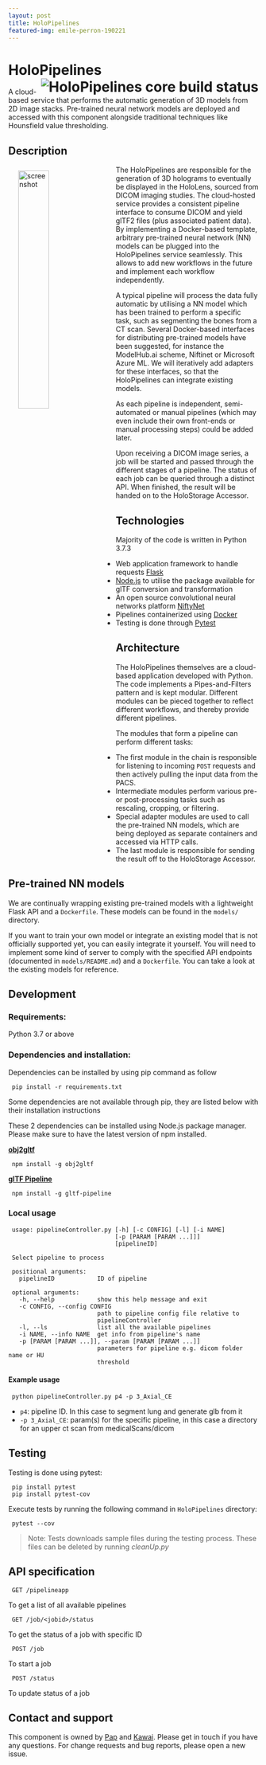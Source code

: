 ```yaml
---
layout: post
title: HoloPipelines
featured-img: emile-perron-190221
---
```


# HoloPipelines <a href="https://dev.azure.com/MSGOSHHOLO/HoloRepository/_build/latest?definitionId=1&branchName=dev"><img src="https://dev.azure.com/MSGOSHHOLO/HoloRepository/_apis/build/status/HoloRepository-Core?branchName=dev&jobName=HoloPipelines%20-%20Core" alt="HoloPipelines core build status" align="right" /></a>

A cloud-based service that performs the automatic generation of 3D models from 2D image stacks. Pre-trained neural network models are deployed and accessed with this component alongside traditional techniques like Hounsfield value thresholding.

## Description

<img src="https://user-images.githubusercontent.com/11090412/62010807-49d5b180-b167-11e9-9ff5-cd221e94b265.png" alt="screenshot" width="35%" align="left" hspace="20" vspace="10"/>
The HoloPipelines are responsible for the generation of 3D holograms to eventually be displayed in the HoloLens, sourced from DICOM imaging studies. The cloud-hosted service provides a consistent pipeline interface to consume DICOM and yield glTF2 files (plus associated patient data). By implementing a Docker-based template, arbitrary pre-trained neural network (NN) models can be plugged into the HoloPipelines service seamlessly. This allows to add new workflows in the future and implement each workflow independently.

A typical pipeline will process the data fully automatic by utilising a NN model which has been trained to perform a specific task, such as segmenting the bones from a CT scan. Several Docker-based interfaces for distributing pre-trained models have been suggested, for instance the ModelHub.ai scheme, Niftinet or Microsoft Azure ML. We will iteratively add adapters for these interfaces, so that the HoloPipelines can integrate existing models.

As each pipeline is independent, semi-automated or manual pipelines (which may even include their own front-ends or manual processing steps) could be added later.

Upon receiving a DICOM image series, a job will be started and passed through the different stages of a pipeline. The status of each job can be queried through a distinct API. When finished, the result will be handed on to the HoloStorage Accessor.

## Technologies

Majority of the code is written in Python 3.7.3

- Web application framework to handle requests [Flask](https://github.com/pallets/flask)
- [Node.js](https://nodejs.org/en/) to utilise the package available for glTF conversion and transformation
- An open source convolutional neural networks platform [NiftyNet](https://niftynet.io)
- Pipelines containerized using [Docker](https://www.docker.com)
- Testing is done through [Pytest](https://github.com/pytest-dev/pytest)

## Architecture

The HoloPipelines themselves are a cloud-based application developed with Python. The code implements a Pipes-and-Filters pattern and is kept modular. Different modules can be pieced together to reflect different workflows, and thereby provide different pipelines.

The modules that form a pipeline can perform different tasks:

- The first module in the chain is responsible for listening to incoming `POST` requests and then actively pulling the input data from the PACS.
- Intermediate modules perform various pre- or post-processing tasks such as rescaling, cropping, or filtering.
- Special adapter modules are used to call the pre-trained NN models, which are being deployed as separate containers and accessed via HTTP calls.
- The last module is responsible for sending the result off to the HoloStorage Accessor.

## Pre-trained NN models

We are continually wrapping existing pre-trained models with a lightweight Flask API and a `Dockerfile`. These models can be found in the `models/` directory.

If you want to train your own model or integrate an existing model that is not officially supported yet, you can easily integrate it yourself. You will need to implement some kind of server to comply with the specified API endpoints (documented in `models/README.md`) and a `Dockerfile`. You can take a look at the existing models for reference.

## Development

### Requirements:

Python 3.7 or above

### Dependencies and installation:

Dependencies can be installed by using pip command as follow

```
 pip install -r requirements.txt
```

Some dependencies are not available through pip, they are listed below with their installation instructions

These 2 dependencies can be installed using Node.js package manager. Please make sure to have the latest version of npm installed.

[**obj2gltf**](https://github.com/AnalyticalGraphicsInc/OBJ2GLTF)

```
 npm install -g obj2gltf
```

[**glTF Pipeline**](https://github.com/AnalyticalGraphicsInc/gltf-pipeline)

```
 npm install -g gltf-pipeline
```

### Local usage

```
 usage: pipelineController.py [-h] [-c CONFIG] [-l] [-i NAME]
                              [-p [PARAM [PARAM ...]]]
                              [pipelineID]

 Select pipeline to process

 positional arguments:
   pipelineID            ID of pipeline 

 optional arguments:
   -h, --help            show this help message and exit
   -c CONFIG, --config CONFIG
                         path to pipeline config file relative to
                         pipelineController
   -l, --ls              list all the available pipelines
   -i NAME, --info NAME  get info from pipeline's name
   -p [PARAM [PARAM ...]], --param [PARAM [PARAM ...]]
                         parameters for pipeline e.g. dicom folder name or HU
                         threshold
```

#### Example usage

```
 python pipelineController.py p4 -p 3_Axial_CE
```

- `p4`: pipeline ID. In this case to segment lung and generate glb from it
- `-p 3_Axial_CE`: param(s) for the specific pipeline, in this case a directory for an upper ct scan from medicalScans/dicom

## Testing

Testing is done using pytest:

```
 pip install pytest
 pip install pytest-cov
```

Execute tests by running the following command in `HoloPipelines` directory:

```
 pytest --cov
```

> Note: Tests downloads sample files during the testing process. These files can be deleted by running _cleanUp.py_

## API specification

```
 GET /pipelineapp
```

To get a list of all available pipelines

```
 GET /job/<jobid>/status
```

To get the status of a job with specific ID

```
 POST /job
```

To start a job

```
 POST /status
```

To update status of a job

## Contact and support

This component is owned by [Pap](https://github.com/UdomkarnBoonyaprasert) and [Kawai](https://github.com/ansonwong9695). Please get in touch if you have any questions. For change requests and bug reports, please open a new issue.